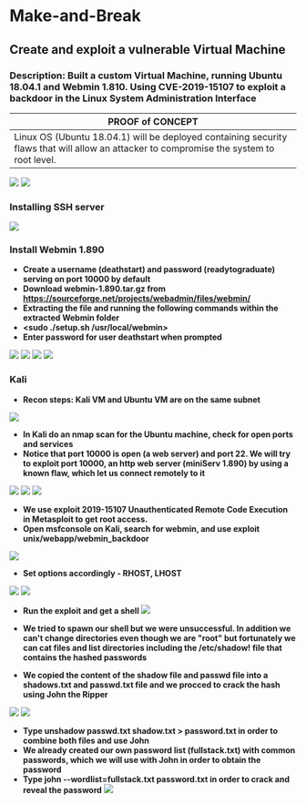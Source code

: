 # Make-and-Break

## Create and exploit a vulnerable Virtual Machine

### Description: Built a custom Virtual Machine, running Ubuntu 18.04.1 and Webmin 1.810. Using CVE-2019-15107 to exploit a backdoor in the Linux System Administration Interface

|PROOF of CONCEPT|
|----------------|
|Linux OS (Ubuntu 18.04.1) will be deployed containing security flaws that will allow an attacker to compromise the system to root level.|

![](https://github.com/Rayferrufino/Make-and-Break/blob/master/Screenshots/Screenshot%20from%202019-09-17%2010-33-32.png?raw=true)
![](https://github.com/Rayferrufino/Make-and-Break/blob/master/Screenshots/Screenshot%20from%202019-09-17%2010-28-25.png?raw=true)

### Installing SSH server
![](https://github.com/Rayferrufino/Make-and-Break/blob/master/Screenshots/Screenshot%20from%202019-09-17%2014-10-14.png?raw=true)

### Install Webmin 1.890
- **Create a username (deathstart) and password (readytograduate) serving on port 10000 by default**
- **Download webmin-1.890.tar.gz from https://sourceforge.net/projects/webadmin/files/webmin/**
- **Extracting the file and running the following commands within the extracted Webmin folder**
- **<sudo ./setup.sh /usr/local/webmin>**
- **Enter password for user deathstart when prompted**

![](https://github.com/Rayferrufino/Make-and-Break/blob/master/Screenshots/Screenshot%20from%202019-09-17%2010-29-05.png?raw=true)
![](https://github.com/Rayferrufino/Make-and-Break/blob/master/Screenshots/Screenshot%20from%202019-09-17%2010-29-16.png?raw=true)
![](https://www.hostwinds.com/guide//wp-content/uploads/2017/03/IMG_Usermin_Login_Page.png)
![](https://github.com/Rayferrufino/Make-and-Break/blob/master/Screenshots/Screenshot%20from%202019-09-17%2010-29-46.png?raw=true)

### Kali 
- **Recon steps: Kali VM and Ubuntu VM are on the same subnet**

![](https://github.com/Rayferrufino/Make-and-Break/blob/master/Screenshots/wte.png?raw=true)

- **In Kali do an nmap scan for the Ubuntu machine, check for open ports and services**
- **Notice that port 10000 is open (a web server) and port 22. We will try to exploit port 10000, an http web server (miniServ 1.890) by using a known flaw, which let us connect remotely to it**

![](https://github.com/Rayferrufino/Make-and-Break/blob/master/Screenshots/Screenshot%20from%202019-09-19%2015-09-27.png?raw=true)
![](https://github.com/Rayferrufino/Make-and-Break/blob/master/Screenshots/Screenshot%20from%202019-09-19%2015-19-07.png?raw=true)
![](https://github.com/Rayferrufino/Make-and-Break/blob/master/Screenshots/Screenshot%20from%202019-09-19%2015-19-39.png?raw=true)

- **We use exploit 2019-15107 Unauthenticated Remote Code Execution in Metasploit to get root access.**
- **Open msfconsole on Kali, search for webmin, and use exploit unix/webapp/webmin_backdoor**

![](https://github.com/Rayferrufino/Make-and-Break/blob/master/Screenshots/Screenshot%20from%202019-09-17%2013-05-14.png?raw=true)

- **Set options accordingly - RHOST, LHOST**

![](https://github.com/Rayferrufino/Make-and-Break/blob/master/Screenshots/Screenshot%20from%202019-09-17%2013-05-29.png?raw=true)
![](https://github.com/Rayferrufino/Make-and-Break/blob/master/Screenshots/Screenshot%20from%202019-09-17%2013-05-43.png?raw=true)


- **Run the exploit and get a shell**
![](https://github.com/Rayferrufino/Make-and-Break/blob/master/Screenshots/Screenshot%20from%202019-09-17%2013-06-04.png?raw=true)


- **We tried to spawn our shell but we were unsuccessful. In addition we can't change directories even though we are "root" but fortunately we can cat files and list directories including the /etc/shadow! file that contains the hashed passwords**

- **We copied the content of the shadow file and passwd file into a shadows.txt and passwd.txt file and we procced to crack the hash using John the Ripper**

![](https://github.com/Rayferrufino/Make-and-Break/blob/master/Screenshots/Screenshot%20from%202019-09-17%2016-35-09.png?raw=true)
![](https://github.com/Rayferrufino/Make-and-Break/blob/master/Screenshots/Screenshot%20from%202019-09-17%2016-37-50.png?raw=true)


- **Type unshadow passwd.txt shadow.txt > password.txt  in order to combine both files and use John**
- **We already created our own password list (fullstack.txt) with common passwords, which we will use with John in order to obtain the password**
- **Type john --wordlist=fullstack.txt password.txt in order to crack and reveal the password**
![](https://github.com/Rayferrufino/Make-and-Break/blob/master/Screenshots/Screenshot%20from%202019-09-17%2016-40-27.png?raw=true)












